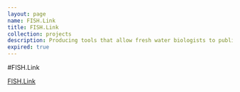```yaml
---
layout: page
name: FISH.Link
title: FISH.Link
collection: projects
description: Producing tools that allow fresh water biologists to publish data in to the Linked data Cloud
expired: true
---
```


#FISH.Link

[FISH.Link](http://www.webarchive.org.uk/wayback/archive/20140614054147/http://www.jisc.ac.uk/whatwedo/programmes/mrd/clip/fishlink.aspx)